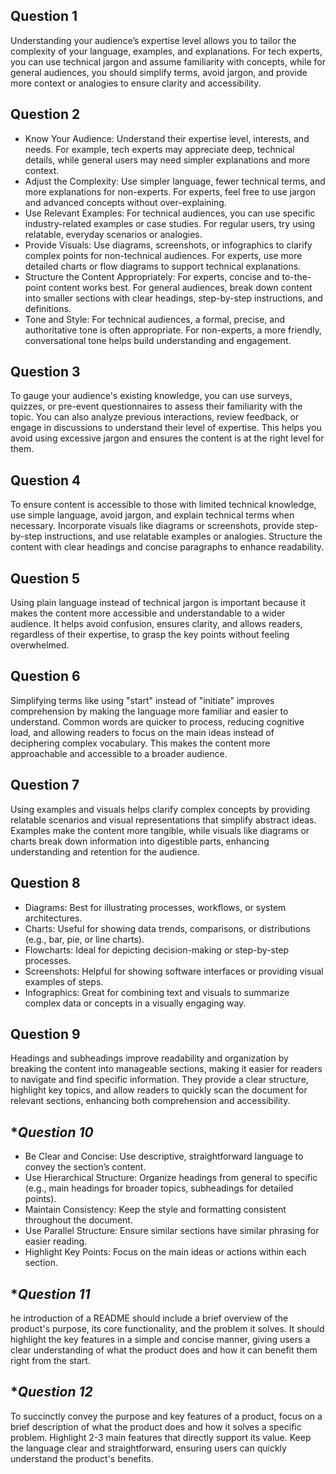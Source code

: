## **Question 1**
Understanding your audience’s expertise level allows you to tailor the complexity of your language, examples, and explanations. For tech experts, you can use technical jargon and assume familiarity with concepts, while for general audiences, you should simplify terms, avoid jargon, and provide more context or analogies to ensure clarity and accessibility.
## **Question 2**
- Know Your Audience: Understand their expertise level, interests, and needs. For example, tech experts may appreciate deep, technical details, while general users may need simpler explanations and more context.
- Adjust the Complexity: Use simpler language, fewer technical terms, and more explanations for non-experts. For experts, feel free to use jargon and advanced concepts without over-explaining.
- Use Relevant Examples: For technical audiences, you can use specific industry-related examples or case studies. For regular users, try using relatable, everyday scenarios or analogies.
- Provide Visuals: Use diagrams, screenshots, or infographics to clarify complex points for non-technical audiences. For experts, use more detailed charts or flow diagrams to support technical explanations.
- Structure the Content Appropriately: For experts, concise and to-the-point content works best. For general audiences, break down content into smaller sections with clear headings, step-by-step instructions, and definitions.
- Tone and Style: For technical audiences, a formal, precise, and authoritative tone is often appropriate. For non-experts, a more friendly, conversational tone helps build understanding and engagement.
## **Question 3**
To gauge your audience's existing knowledge, you can use surveys, quizzes, or pre-event questionnaires to assess their familiarity with the topic. You can also analyze previous interactions, review feedback, or engage in discussions to understand their level of expertise. This helps you avoid using excessive jargon and ensures the content is at the right level for them.
## **Question 4**
To ensure content is accessible to those with limited technical knowledge, use simple language, avoid jargon, and explain technical terms when necessary. Incorporate visuals like diagrams or screenshots, provide step-by-step instructions, and use relatable examples or analogies. Structure the content with clear headings and concise paragraphs to enhance readability.
## **Question 5**
Using plain language instead of technical jargon is important because it makes the content more accessible and understandable to a wider audience. It helps avoid confusion, ensures clarity, and allows readers, regardless of their expertise, to grasp the key points without feeling overwhelmed.

## **Question 6**
Simplifying terms like using "start" instead of "initiate" improves comprehension by making the language more familiar and easier to understand. Common words are quicker to process, reducing cognitive load, and allowing readers to focus on the main ideas instead of deciphering complex vocabulary. This makes the content more approachable and accessible to a broader audience.
## **Question 7**
Using examples and visuals helps clarify complex concepts by providing relatable scenarios and visual representations that simplify abstract ideas. Examples make the content more tangible, while visuals like diagrams or charts break down information into digestible parts, enhancing understanding and retention for the audience.
## **Question 8**
- Diagrams: Best for illustrating processes, workflows, or system architectures.
- Charts: Useful for showing data trends, comparisons, or distributions (e.g., bar, pie, or line charts).
- Flowcharts: Ideal for depicting decision-making or step-by-step processes.
- Screenshots: Helpful for showing software interfaces or providing visual examples of steps.
- Infographics: Great for combining text and visuals to summarize complex data or concepts in a visually engaging way.
## **Question 9**
Headings and subheadings improve readability and organization by breaking the content into manageable sections, making it easier for readers to navigate and find specific information. They provide a clear structure, highlight key topics, and allow readers to quickly scan the document for relevant sections, enhancing both comprehension and accessibility.

## **Question 10*
- Be Clear and Concise: Use descriptive, straightforward language to convey the section’s content.
- Use Hierarchical Structure: Organize headings from general to specific (e.g., main headings for broader topics, subheadings for detailed points).
- Maintain Consistency: Keep the style and formatting consistent throughout the document.
- Use Parallel Structure: Ensure similar sections have similar phrasing for easier reading.
- Highlight Key Points: Focus on the main ideas or actions within each section.

## **Question 11*
he introduction of a README should include a brief overview of the product's purpose, its core functionality, and the problem it solves. It should highlight the key features in a simple and concise manner, giving users a clear understanding of what the product does and how it can benefit them right from the start.

## **Question 12*
To succinctly convey the purpose and key features of a product, focus on a brief description of what the product does and how it solves a specific problem. Highlight 2-3 main features that directly support its value. Keep the language clear and straightforward, ensuring users can quickly understand the product's benefits.
